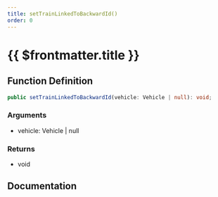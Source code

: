 ```yaml
---
title: setTrainLinkedToBackwardId()
order: 0
---
```


# {{ $frontmatter.title }}

<!--@include: ./setTrainLinkedToBackwardId_partial_header.md-->

## Function Definition

```ts
public setTrainLinkedToBackwardId(vehicle: Vehicle | null): void;
```

### Arguments

* vehicle: Vehicle | null

### Returns

* void

## Documentation

<!--@include: ./setTrainLinkedToBackwardId_partial_footer.md-->
